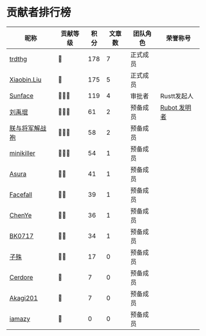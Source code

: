 # 贡献者排行榜
| 昵称 | 贡献等级 | 积分 | 文章数 | 团队角色 | 荣誉称号 |
| --- | --- | --- | --- | --- | --- |
| [trdthg](https://github.com/trdthg) | 💎 | 178 | 7 | 正式成员 |  |
| [Xiaobin.Liu](https://github.com/lxbwolf) | 💎 | 175 | 5 | 正式成员 |  |
| [Sunface](https://github.com/sunface) | 🌟🌟🌟 | 119 | 4 | 审批者 | Rustt发起人 |
| [刘禹琨](https://github.com/mrxiaozhuox) | 🌟🌟🌟 | 61 | 2 | 预备成员 | [Rubot 发明者](https://github.com/studyrs/rubot) |
| [朕与将军解战袍](https://github.com/a1393323447) | 🌟🌟🌟 | 58 | 2 | 预备成员 |  |
| [minikiller](https://github.com/minikiller) | 🌟🌟🌟 | 54 | 1 | 预备成员 |  |
| [Asura](https://github.com/asur4s) | 🌟🌟 | 41 | 1 | 预备成员 |  |
| [Facefall](https://github.com/Facefall) | 🌟🌟 | 39 | 1 | 预备成员 |  |
| [ChenYe](https://github.com/Ch3nYe) | 🌟🌟 | 36 | 1 | 预备成员 |  |
| [BK0717](https://github.com/hyuuko) | 🌟🌟 | 34 | 1 | 预备成员 |  |
| [子殊](https://github.com/allenli178) | 🌟🌟 | 17 | 0 | 预备成员 |  |
| [Cerdore](https://github.com/Cerdore) | 🌟 | 7 | 0 | 预备成员 |  |
| [Akagi201](https://github.com/Akagi201) | 🌟 | 7 | 0 | 预备成员 |  |
| [iamazy](https://github.com/iamazy) | 🌟 | 0 | 0 | 预备成员 |  |
